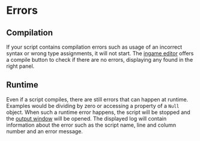 # Errors

## Compilation
If your script contains compilation errors such as usage of an incorrect syntax or wrong type assignments, it will not start. The [ingame editor](/introduction/development_setup.html#editor) offers a compile button to check if there are no errors, displaying any found in the right panel.

## Runtime
Even if a script compiles, there are still errors that can happen at runtime. Examples would be dividing by zero or accessing a property of a `Null` object. When such a runtime error happens, the script will be stopped and the [output window](/introduction/development_setup.html#output-window) will be opened. The displayed log will contain information about the error such as the script name, line and column number and an error message.
